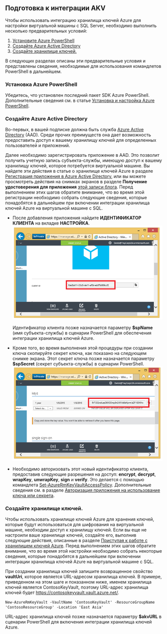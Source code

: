 ## Подготовка к интеграции AKV
Чтобы использовать интеграцию хранилища ключей Azure для настройки виртуальной машины с SQL Server, необходимо выполнить несколько предварительных условий:

1.	[Установите Azure PowerShell](#install-azure-powershell)
2.	[Создайте Azure Active Directory](#create-an-azure-active-directory)
3.	[Создайте хранилище ключей.](#create-a-key-vault)

В следующих разделах описаны эти предварительные условия и представлены сведения, необходимые для использования командлетов PowerShell в дальнейшем.

### Установка Azure PowerShell
Убедитесь, что установлен последний пакет SDK Azure PowerShell. Дополнительные сведения см. в статье [Установка и настройка Azure PowerShell](../articles/powershell-install-configure.md).

### Создайте Azure Active Directory
Во-первых, в вашей подписке должна быть служба [Azure Active Directory](https://azure.microsoft.com/trial/get-started-active-directory/) (AAD). Среди прочих преимуществ она дает возможность предоставить доступ к вашему хранилищу ключей для определенных пользователей и приложений.

Далее необходимо зарегистрировать приложение в AAD. Это позволит получить учетную запись субъекта-службы, имеющую доступ к вашему хранилищу ключей, которое потребуется виртуальной машине. Вы найдете эти действия в статье о хранилище ключей Azure в разделе [Регистрация приложения в Azure Active Directory](../articles/key-vault/key-vault-get-started.md#register), или вы можете просмотреть действия на снимках экранов в разделе **Получение удостоверения для приложения** [этой записи блога](http://blogs.technet.com/b/kv/archive/2015/01/09/azure-key-vault-step-by-step.aspx). Перед выполнением этих шагов обратите внимание, что во время этой регистрации необходимо собрать следующие сведения, которые понадобятся в дальнейшем при включении интеграции хранилища ключей Azure на виртуальной машине с SQL.

- После добавления приложения найдите **ИДЕНТИФИКАТОР КЛИЕНТА** на вкладке **НАСТРОЙКА**. ![Идентификатор клиента Azure Active Directory](./media/virtual-machines-sql-server-akv-prepare/aad-client-id.png)
	
	Идентификатор клиента позже назначается параметру **$spName** (имя субъекта-службы) в сценарии PowerShell для обеспечения интеграции хранилища ключей Azure. 
- Кроме того, во время выполнения этой процедуры при создании ключа скопируйте секрет ключа, как показано на следующем снимке экрана. Этот секрет ключа позже назначается параметру **$spSecret** (секрет субъекта-службы) в сценарии PowerShell. ![Секрет Azure Active Directory](./media/virtual-machines-sql-server-akv-prepare/aad-sp-secret.png)
- Необходимо авторизовать этот новый идентификатор клиента, предоставив следующие разрешения на доступ: **encrypt**, **decrypt**, **wrapKey**, **unwrapKey**, **sign** и **verify**. Это делается с помощью командлета [Set-AzureRmKeyVaultAccessPolicy](https://msdn.microsoft.com/library/azure/mt603625.aspx). Дополнительные сведения см. в разделе [Авторизация приложения на использование ключа или секрета](../articles/key-vault/key-vault-get-started.md#authorize).

### Создайте хранилище ключей.
Чтобы использовать хранилище ключей Azure для хранения ключей, которые будут использоваться для шифрования на виртуальной машине, необходим доступ к хранилищу ключей. Если вы еще не настроили ваше хранилище ключей, создайте его, выполнив следующие действия, описанные в разделе [Приступая к работе с хранилищем ключей Azure](../articles/key-vault/key-vault-get-started.md). Перед выполнением этих шагов обратите внимание, что во время этой настройки необходимо собрать некоторые сведения, которые понадобятся в дальнейшем при включении интеграции хранилища ключей Azure на виртуальной машине с SQL.

При создании хранилища ключей запишите возвращенное свойство **vaultUri**, которое является URL-адресом хранилища ключей. В примере, приведенном на этом шаге и показанном ниже, именем хранилища ключей является ContosoKeyVault, поэтому URL-адрес хранилища ключей будет https://contosokeyvault.vault.azure.net/.

	New-AzureRmKeyVault -VaultName 'ContosoKeyVault' -ResourceGroupName 'ContosoResourceGroup' -Location 'East Asia'

URL-адрес хранилища ключей позже назначается параметру **$akvURL** в сценарии PowerShell для включения интеграции хранилища ключей Azure.

<!---HONumber=AcomDC_1223_2015-->